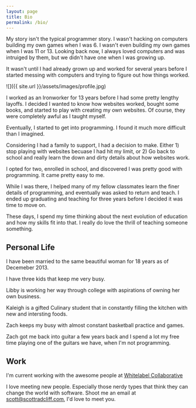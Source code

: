 ```yaml
---
layout: page
title: Bio
permalink: /bio/
---
```


My story isn't the typical programmer story. I wasn't hacking on computers building my own games when I was 6. I wasn't even building my own games when I was 11 or 13. Looking back now, I always loved computers and was intruiged by them, but we didn't have one when I was growing up.

It wasn't until I had already grown up and worked for several years before I started messing with computers and trying to figure out how things worked.

![]({{ site.url }}/assets/images/profile.jpg)

I worked as an Ironworker for 13 years before I had some pretty lengthy layoffs. I decided I wanted to know how websites worked, bought some books, and started to play with creating my own websites. Of course, they were completely awful as I taught myself.

Eventually, I started to get into programming. I found it much more difficult than I imagined.

Considering I had a family to support, I had a decision to make. Either 1) stop playing with websites becuase I had hit my limit, or 2) Go back to school and really learn the down and dirty details about how websites work.

I opted for two, enrolled in school, and discovered I was pretty good with programming. It came pretty easy to me.

While I was there, I helped many of my fellow classmates learn the finer details of programming, and eventually was asked to return and teach. I ended up graduating and teaching for three years before I decided it was time to move on.

These days, I spend my time thinking about the next evolution of education and how my skills fit into that. I really do love the thrill of teaching someone something.

## Personal Life

I have been married to the same beautiful woman for 18 years as of Decemeber 2013.

I have three kids that keep me very busy.

Libby is working her way through college with aspirations of owning her own business.

Kaleigh is a gifted Culinary student that in constantly filling the kitchen with new and intersting foods.

Zach keeps my busy with almost constant basketball practice and games.

Zach got me back into guitar a few years back and I spend a lot my free time playing one of the guitars we have, when I'm not programming.

## Work
I'm current working with the awesome people at [Whitelabel Collaborative](http://wlabel.co)

I love meeting new people. Especially those nerdy types that think they can change the world with software. Shoot me an email at scott@scottradcliff.com, I'd love to meet you.
